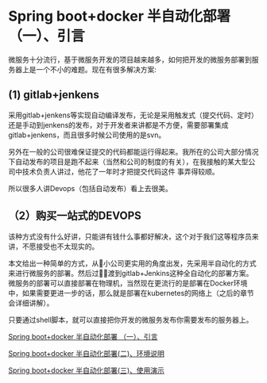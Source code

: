 
#  Spring boot+docker 半自动化部署 （一）、引言

微服务十分流行，基于微服务开发的项目越来越多，如何把开发的微服务部署到服务器上是一个不小的难题。现在有很多解决方案:

## (1)	gitlab+jenkens  

采用gitlab+jenkens等实现自动编译发布，无论是采用触发式（提交代码、定时）还是手动到jenkens的发布，对于开发者来讲都是不方便，需要部署集成gitlab+jenkens，而且很多时候公司使用的是svn。

另外在一般的公司很难保证提交的代码都能运行得起来。我所在的公司大部分情况下自动发布的项目是跑不起来（当然和公司的制度的有关），在我接触的某大型公司中技术负责人讲过，他花了一年时才把提交代码这件 事弄得较顺。

所以很多人讲Devops（包括自动发布）看上去很美。
## （2）购买一站式的DEVOPS  

该种方式没有什么好讲，只能讲有钱什么事都好解决，这个对于我们这等程序员来讲，不愿接受也不太现实的。  


本文给出一种简单的方式，从小公司更实用的角度出发，先采用半自动化的方式来进行微服务的部署。然后过渡到gitlab+Jenkins这种全自动化的部署方案。
微服务的部署可以直接部署在物理机，当然现在更流行的是部署在Docker环境中，如果需要更进一步的话，那么就是部署在kubernetes的网络上（之后的章节会详细讲解）。

只要通过shell脚本，就可以直接把你开发的微服务发布你需要发布的服务器上。

[Spring boot+docker 半自动化部署 （一）、引言 ](https://github.com/mgicode/mgicode-k8s-shell/blob/master/doc/01springboot-docker-starter.md)

[Spring boot+docker 半自动化部署(二)、环境说明 ](https://github.com/mgicode/mgicode-k8s-shell/blob/master/doc/02springboot-docker-evn.md)

[Spring boot+docker 半自动化部署(三)、使用演示 ](https://github.com/mgicode/mgicode-k8s-shell/blob/master/doc/03springboot-docker-demonate.md)




